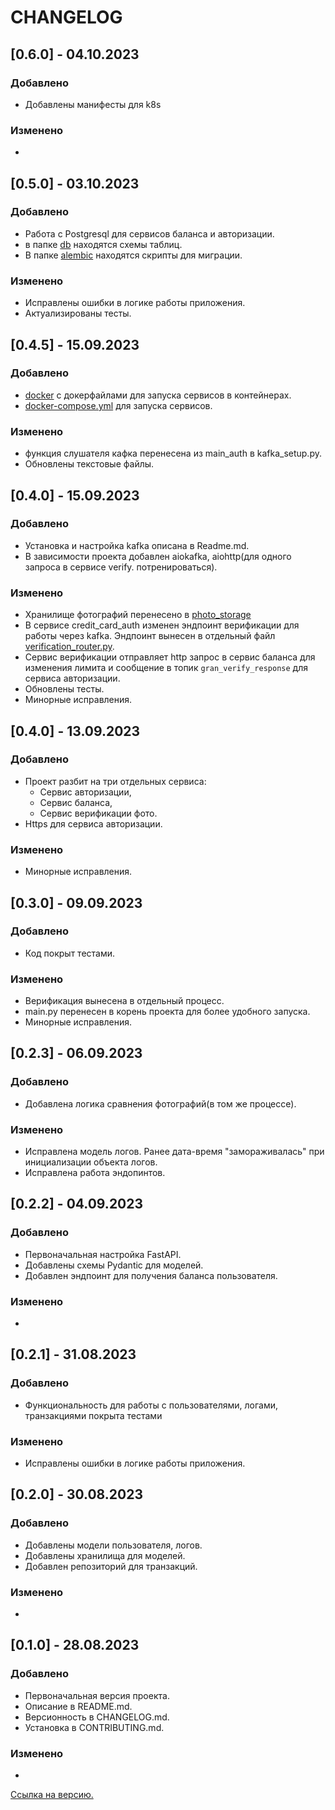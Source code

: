 # CHANGELOG

## [0.6.0] - 04.10.2023
### Добавлено
- Добавлены манифесты для k8s
### Изменено
- 

## [0.5.0] - 03.10.2023
### Добавлено
- Работа с Postgresql для сервисов баланса и авторизации.
- в папке [db](db) находятся схемы таблиц.
- В папке [alembic](alembic) находятся скрипты для миграции.
### Изменено
- Исправлены ошибки в логике работы приложения.
- Актуализированы тесты.

## [0.4.5] - 15.09.2023
### Добавлено
- [docker](docker) с докерфайлами для запуска сервисов в контейнерах.
- [docker-compose.yml](docker-compose.yml) для запуска сервисов.
### Изменено
- функция слушателя кафка перенесена из main_auth в kafka_setup.py.
- Обновлены текстовые файлы.

## [0.4.0] - 15.09.2023
### Добавлено
- Установка и настройка kafka описана в Readme.md.
- В зависимости проекта добавлен aiokafka, aiohttp(для одного запроса в сервисе verify. потренироваться).
### Изменено
- Хранилище фотографий перенесено в [photo_storage](photo_storage)
- В сервисе credit_card_auth изменен эндпоинт верификации для работы через kafka. Эндпоинт вынесен в отдельный файл [verification_router.py](credit_card_auth%2Fsrc%2Frouters%2Fverification_router.py).
- Сервис верификации отправляет http запрос в сервис баланса для изменения лимита и сообщение в топик `gran_verify_response` для сервиса авторизации.
- Обновлены тесты.
- Минорные исправления.

## [0.4.0] - 13.09.2023
### Добавлено
- Проект разбит на три отдельных сервиса:
  - Сервис авторизации,
  - Сервис баланса,
  - Сервис верификации фото.
- Https для сервиса авторизации.
### Изменено
- Минорные исправления.

## [0.3.0] - 09.09.2023
### Добавлено
- Код покрыт тестами.
### Изменено
- Верификация вынесена в отдельный процесс.
- main.py перенесен в корень проекта для более удобного запуска.
- Минорные исправления.


## [0.2.3] - 06.09.2023
### Добавлено
- Добавлена логика сравнения фотографий(в том же процессе).
### Изменено
- Исправлена модель логов. Ранее дата-время "замораживалась" при инициализации объекта логов.
- Исправлена работа эндопинтов.

## [0.2.2] - 04.09.2023
### Добавлено
- Первоначальная настройка FastAPI.
- Добавлены схемы Pydantic для моделей.
- Добавлен эндпоинт для получения баланса пользователя.
### Изменено
-

## [0.2.1] - 31.08.2023
### Добавлено
- Функциональность для работы с пользователями, логами, транзакциями покрыта тестами
### Изменено
- Исправлены ошибки в логике работы приложения.

## [0.2.0] - 30.08.2023
### Добавлено
- Добавлены модели пользователя, логов.
- Добавлены хранилища для моделей.
- Добавлен репозиторий для транзакций.
### Изменено
-

## [0.1.0] - 28.08.2023
### Добавлено
- Первоначальная версия проекта.
- Описание в README.md.
- Версионность в CHANGELOG.md.
- Установка в CONTRIBUTING.md.
### Изменено
-
[Ссылка на версию.](https://gitlab.com/shift-python/y2023/homeworks/gramatchikov-a/credit_card/-/commit/6b8add54724a337b8618409bc906e3901b6b207e)
